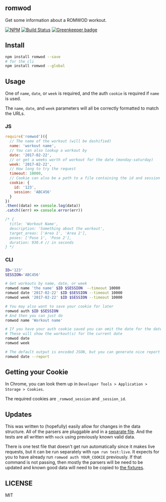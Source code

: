 romwod
--------------

Get some information about a ROMWOD workout.

[![NPM](https://nodei.co/npm/@lukekarrys/romwod.png)](https://nodei.co/npm/@lukekarrys/romwod/)
[![Build Status](https://travis-ci.org/lukekarrys/romwod.png?branch=master)](https://travis-ci.org/lukekarrys/romwod)
[![Greenkeeper badge](https://badges.greenkeeper.io/lukekarrys/romwod.svg)](https://greenkeeper.io/)


## Install

```sh
npm install romwod --save
# for the cli
npm install romwod --global
```

## Usage

One of `name`, `date`, or `week` is required, and the auth `cookie` is required if `name` is used.

The `name`, `date`, and `week` parameters will all be correctly formatted to match the URLs.

### JS

```js
require('romwod')({
  // The name of the workout (will be dashified)
  name: 'workout name',
  // You can also lookup a workout by
  date: '2017-02-22',
  // or get a weeks worth of workout for the date (monday-saturday)
  week: '2017-02-22',
  // How long to try the request
  timeout: 10000,
  // Cookie can also be a path to a file containing the id and session like `$ID\n$SESSION`
  cookie: {
    id: '123',
    session: 'ABC456'
  }
})
.then((data) => console.log(data))
.catch((err) => console.error(err))

/* {
  title: 'Workout Name',
  description: 'Something about the workout',
  target_areas: ['Area 1', 'Area 2'],
  poses: ['Pose 1', 'Pose 2'],
  duration: 930.4 // in seconds
} */
```

### CLI

```sh
ID='123'
SESSION='ABC456'

# Get workouts by name, date, or week
romwod name 'the name' $ID $SESSION  --timeout 10000
romwod date '2017-02-22' $ID $SESSION --timeout 10000
romwod week '2017-02-22' $ID $SESSION --timeout 10000

# You may also want to save your cookie for later
romwod auth $ID $SESSION
# And then you can just do
romwod name 'Workout name'

# If you have your auth cookie saved you can omit the date for the date/week commands
# These will show the workout(s) for the current date
romwod date
romwod week

# The default output is encoded JSON, but you can generate nice report format with
romwod date --report
```


## Getting your Cookie

In Chrome, you can look them up in `Developer Tools > Application > Storage > Cookies`.

The required cookies are `_romwod_session` and `_session_id`. 


## Updates

This was written to (hopefully) easily allow for changes in the data structure. All of the parsers are pluggable and in a [separate file](./lib/parsers.js). And the tests are all written with `nock` using previously known valid data.

There is one test file that doesn't get run automatically since it makes live requests, but it can be run separately with `npm run test:live`. It expects for you to have already run `romwod auth YOUR_COOKIE` previously. If that command is not passing, then mostly the parsers will be need to be updated and known good data will need to be copied to [the fixtures](./test/fixtures).


## LICENSE

MIT
